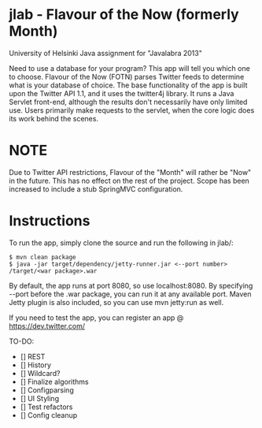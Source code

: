 jlab - Flavour of the Now (formerly Month)
====

University of Helsinki Java assignment for "Javalabra 2013"

Need to use a database for your program? This app will tell you which one to choose.
Flavour of the Now (FOTN) parses Twitter feeds to determine what is your database of choice. The base functionality of the app is built upon the Twitter API 1.1, and it uses the twitter4j library.
It runs a Java Servlet front-end, although the results don't necessarily have only limited use. Users primarily make requests to the servlet, when the core logic does its work behind the scenes. 

# NOTE
Due to Twitter API restrictions, Flavour of the "Month" will rather be "Now" in the future. This has no effect on the rest of the project. Scope has been increased to include a stub SpringMVC configuration.

# Instructions
To run the app, simply clone the source and run the following in jlab/:
```shell
$ mvn clean package
$ java -jar target/dependency/jetty-runner.jar <--port number> /target/<war package>.war
```

By default, the app runs at port 8080, so use localhost:8080. By specifying --port before the .war package, you can run it at any available port. Maven Jetty plugin is also included, so you can use mvn jetty:run as well.

If you need to test the app, you can register an app @ https://dev.twitter.com/

TO-DO:
- [] REST
- [] History
- [] Wildcard?
- [] Finalize algorithms
- [] Configparsing
- [] UI Styling
- [] Test refactors
- [] Config cleanup

